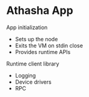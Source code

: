 # Athasha App

App initialization

- Sets up the node
- Exits the VM on stdin close
- Provides runtime APIs

Runtime client library

- Logging
- Device drivers
- RPC
